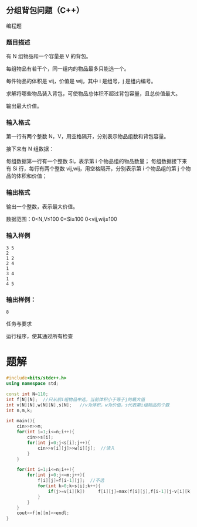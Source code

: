 ## 分组背包问题（C++）

编程题

### 题目描述

有 N 组物品和一个容量是 V 的背包。

每组物品有若干个，同一组内的物品最多只能选一个。

每件物品的体积是 vij，价值是 wij，其中 i 是组号，j 是组内编号。

求解将哪些物品装入背包，可使物品总体积不超过背包容量，且总价值最大。

输出最大价值。

### 输入格式

第一行有两个整数 N，V，用空格隔开，分别表示物品组数和背包容量。

接下来有 N 组数据：

每组数据第一行有一个整数 Si，表示第 i 个物品组的物品数量；
每组数据接下来有 Si 行，每行有两个整数 vij,wij，用空格隔开，分别表示第 i 个物品组的第 j 个物品的体积和价值；

### 输出格式

输出一个整数，表示最大价值。

数据范围：0<N,V≤100 0<Si≤100 0<vij,wij≤100

### 输入样例

```
3 5
2
1 2
2 4
1
3 4
1
4 5
```

### 输出样例：

```
8
```

任务与要求

运行程序，使其通过所有检查

# 题解
```c++
#include<bits/stdc++.h>
using namespace std;

const int N=110;
int f[N][N];  //只从前i组物品中选，当前体积小于等于j的最大值
int v[N][N],w[N][N],s[N];   //v为体积，w为价值，s代表第i组物品的个数
int n,m,k;

int main(){
    cin>>n>>m;
    for(int i=1;i<=n;i++){
        cin>>s[i];
        for(int j=0;j<s[i];j++){
            cin>>v[i][j]>>w[i][j];  //读入
        }
    }

    for(int i=1;i<=n;i++){
        for(int j=0;j<=m;j++){
            f[i][j]=f[i-1][j];  //不选
            for(int k=0;k<s[i];k++){
                if(j>=v[i][k])     f[i][j]=max(f[i][j],f[i-1][j-v[i][k]]+w[i][k]);  
            }
        }
    }
    cout<<f[n][m]<<endl;
}
```
